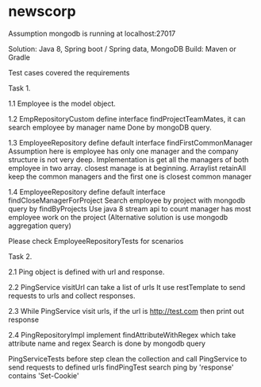 # newscorp

Assumption mongodb is running at localhost:27017

Solution: Java 8, Spring boot / Spring data, MongoDB
Build: Maven or Gradle

Test cases covered the requirements

Task 1.

1.1 Employee is the model object.

1.2 EmpRepositoryCustom define interface findProjectTeamMates, it can search employee by manager name
    Done by mongoDB query.
    
1.3 EmployeeRepository define default interface findFirstCommonManager
    Assumption here is employee has only one manager and the company structure is not very deep.
    Implementation is get all the managers of both employee in two array. 
    closest manage is at beginning. 
    Arraylist retainAll keep the common managers and the first one is closest common manager
    
1.4 EmployeeRepository define default interface findCloseManagerForProject
    Search employee by project with mongodb query by findByProjects
    Use java 8 stream api to count manager has most employee work on the project
    (Alternative solution is use mongodb aggregation query)
    
Please check EmployeeRepositoryTests for scenarios

Task 2.

2.1 Ping object is defined with url and response.

2.2 PingService visitUrl can take a list of urls
    It use restTemplate to send requests to urls and collect responses.
    
2.3 While PingService visit urls, if the url is http://test.com then print out response
    
2.4 PingRepositoryImpl implement findAttributeWithRegex which take attribute name and regex
    Search is done by mongodb query

PingServiceTests 
    before step clean the collection and call PingService to send requests to defined urls
    findPingTest search ping by 'response' contains 'Set-Cookie'


    

    
    